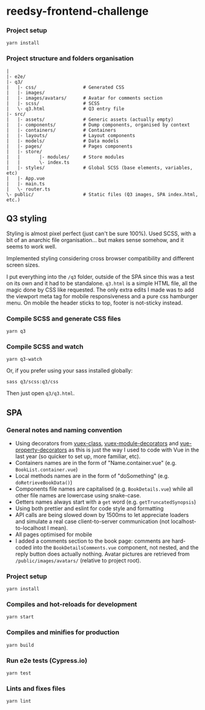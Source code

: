 
# reedsy-frontend-challenge

### Project setup
```
yarn install
```

### Project structure and folders organisation

```
|
|- e2e/
|- q3/
|   |- css/                 # Generated CSS
|   |- images/
|   |- images/avatars/      # Avatar for comments section
|   |- scss/                # SCSS
|   \- q3.html              # Q3 entry file
|- src/
|   |- assets/              # Generic assets (actually empty)
|   |- components/          # Dump components, organised by context
|   |- containers/          # Containers
|   |- layouts/             # Layout components
|   |- models/              # Data models
|   |- pages/               # Pages components
|   |- store/
|   |       |- modules/     # Store modules
|   |       \- index.ts
|   |- styles/              # Global SCSS (base elements, variables, etc)
|   |- App.vue
|   |- main.ts
|   \- router.ts
\- public/                  # Static files (Q3 images, SPA index.html, etc.)
```


## Q3 styling

Styling is almost pixel perfect (just can't be sure 100%). Used SCSS, with a bit of an anarchic file organisation... but makes sense somehow, and it seems to work well.

Implemented styling considering cross browser compatibility and different screen sizes.

I put everything into the ```/q3``` folder, outside of the SPA since this was a test on its own and it had to be standalone. ```q3.html``` is a simple HTML file, all the magic done by CSS like requested. The only extra edits I made was to add the viewport meta tag for mobile responsiveness and a pure css hamburger menu. On mobile the header sticks to top, footer is not-sticky instead.

### Compile SCSS and generate CSS files
```
yarn q3
```

### Compile SCSS and watch
```
yarn q3-watch
```

Or, if you prefer using your sass installed globally: 

```
sass q3/scss:q3/css
```

Then just open ```q3/q3.html```.

## SPA

### General notes and naming convention

- Using decorators from [vuex-class](https://github.com/ktsn/vuex-class), [vuex-module-decorators](https://github.com/championswimmer/vuex-module-decorators) and [vue-property-decorators](https://github.com/kaorun343/vue-property-decorator) as this is just the way I used to code with Vue in the last year (so quicker to set up, more familiar, etc).
- Containers names are in the form of "Name.container.vue" (e.g. `BookList.container.vue`)
- Local methods names are in the form of "doSomething" (e.g. `doRetrieveBookData()`)
- Components file names are capitalised (e.g. `BookDetails.vue`) while all other file names are lowercase using snake-case.
- Getters names always start with a `get` word (e.g. `getTruncatedSynopsis`)
- Using both prettier and eslint for code style and formatting
- API calls are being slowed down by 1500ms to let appreciate loaders and simulate a real case client-to-server communication (not localhost-to-localhost I mean).
- All pages optimised for mobile
- I added a comments section to the book page: comments are hard-coded into the `BookDetailsComments.vue` component, not nested, and the reply button does actually nothing. Avatar pictures are retrieved from `/public/images/avatars/` (relative to project root).

### Project setup
```
yarn install
```

### Compiles and hot-reloads for development
```
yarn start
```

### Compiles and minifies for production
```
yarn build
```

### Run e2e tests (Cypress.io)
```
yarn test
```

### Lints and fixes files
```
yarn lint
```

